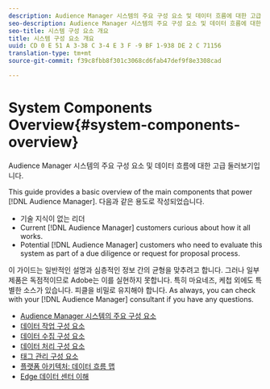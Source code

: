 ```yaml
---
description: Audience Manager 시스템의 주요 구성 요소 및 데이터 흐름에 대한 고급 둘러보기입니다.
seo-description: Audience Manager 시스템의 주요 구성 요소 및 데이터 흐름에 대한 고급 둘러보기입니다.
seo-title: 시스템 구성 요소 개요
title: 시스템 구성 요소 개요
uuid: CD 0 E 51 A 3-38 C 3-4 E 3 F -9 BF 1-938 DE 2 C 71156
translation-type: tm+mt
source-git-commit: f39c8fbb8f301c3068cd6fab47def9f8e3308cad

---
```



# System Components Overview{#system-components-overview}

Audience Manager 시스템의 주요 구성 요소 및 데이터 흐름에 대한 고급 둘러보기입니다.

<!-- 

c_compintro.xml

 -->

This guide provides a basic overview of the main components that power [!DNL Audience Manager]. 다음과 같은 용도로 작성되었습니다.

* 기술 지식이 없는 리더
* Current [!DNL Audience Manager] customers curious about how it all works.
* Potential [!DNL Audience Manager] customers who need to evaluate this system as part of a due diligence or request for proposal process.

이 가이드는 일반적인 설명과 심층적인 정보 간의 균형을 맞추려고 합니다. 그러나 일부 제품은 독점적이므로 Adobe는 이를 실현하지 못합니다. 특히 마요네즈, 케첩 외에도 특별한 소스가 있습니다. 피클을 비밀로 유지해야 합니다. As always, you can check with your [!DNL Audience Manager] consultant if you have any questions.

* [Audience Manager 시스템의 주요 구성 요소](/help/using/reference/system-components/components-stack.md)
* [데이터 작업 구성 요소](/help/using/reference/system-components/components-data-action.md)
* [데이터 수집 구성 요소](/help/using/reference/system-components/components-data-collection.md)
* [데이터 처리 구성 요소](/help/using/reference/system-components/components-data-processing.md)
* [태그 관리 구성 요소](/help/using/reference/system-components/components-tag-management.md)
* [플랫폼 아키텍처: 데이터 흐름 맵](/help/using/reference/system-components/components-platform-architecture.md)
* [Edge 데이터 센터 이해](/help/using/reference/system-components/components-edge.md)

